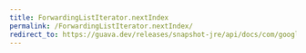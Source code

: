 ```yaml
---
title: ForwardingListIterator.nextIndex
permalink: /ForwardingListIterator.nextIndex/
redirect_to: https://guava.dev/releases/snapshot-jre/api/docs/com/google/common/collect/ForwardingListIterator.html#nextIndex--
---
```

